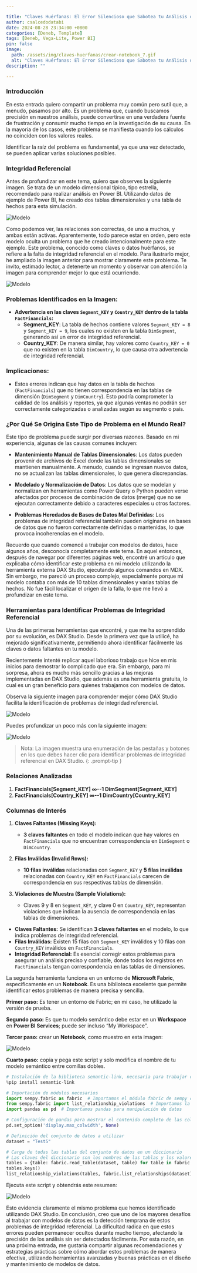 ```yaml
---

title: "Claves Huérfanas: El Error Silencioso que Sabotea tu Análisis de Datos (Parte 1)"
author: csalcedodatabi
date: 2024-08-28 23:34:00 +0800
categories: [Deneb, Template]
tags: [Deneb, Vega-Lite, Power BI]
pin: false
image: 
  path: /assets/img/claves-huerfanas/crear-notebook_7.gif
  alt: "Claves Huérfanas: El Error Silencioso que Sabotea tu Análisis de Datos"
description: ""

---
```

### Introducción

En esta entrada quiero compartir un problema muy común pero sutil que, a menudo, pasamos por alto. Es un problema que, cuando buscamos precisión en nuestros análisis, puede convertirse en una verdadera fuente de frustración y consumir mucho tiempo en la investigación de su causa. En la mayoría de los casos, este problema se manifiesta cuando los cálculos no coinciden con los valores reales.

Identificar la raíz del problema es fundamental, ya que una vez detectado, se pueden aplicar varias soluciones posibles.

### Integridad Referencial
Antes de profundizar en este tema, quiero que observes la siguiente imagen. Se trata de un modelo dimensional típico, tipo estrella, recomendado para realizar análisis en Power BI. Utilizando datos de ejemplo de Power BI, he creado dos tablas dimensionales y una tabla de hechos para esta simulación.

![Modelo](/assets/img/claves-huerfanas/imagen_1.PNG)

Como podemos ver, las relaciones son correctas, de uno a muchos, y ambas están activas. Aparentemente, todo parece estar en orden, pero este modelo oculta un problema que he creado intencionalmente para este ejemplo. Este problema, conocido como claves o datos huérfanos, se refiere a la falta de integridad referencial en el modelo.
Para ilustrarlo mejor, he ampliado la imagen anterior para mostrar claramente este problema. Te invito, estimado lector, a detenerte un momento y observar con atención la imagen para comprender mejor lo que está ocurriendo.

![Modelo](/assets/img/claves-huerfanas/imagen_2.PNG)

### Problemas Identificados en la Imagen:

- **Advertencia en las claves `Segment_KEY` y `Country_KEY` dentro de la tabla `FactFinancials`:**
    - **Segment_KEY**: La tabla de hechos contiene valores `Segment_KEY = 8` y `Segment_KEY = 9`, los cuales no existen en la tabla `DimSegment`, generando así un error de integridad referencial.
    - **Country_KEY**: De manera similar, hay valores como `Country_KEY = 0` que no existen en la tabla `DimCountry`, lo que causa otra advertencia de integridad referencial.

### Implicaciones:

- Estos errores indican que hay datos en la tabla de hechos (`FactFinancials`) que no tienen correspondencia en las tablas de dimensión (`DimSegment` y `DimCountry`). Esto podría comprometer la calidad de los análisis y reportes, ya que algunas ventas no podrán ser correctamente categorizadas o analizadas según su segmento o país.

### **¿Por Qué Se Origina Este Tipo de Problema en el Mundo Real?**

Este tipo de problema puede surgir por diversas razones. Basado en mi experiencia, algunas de las causas comunes incluyen:

- **Mantenimiento Manual de Tablas Dimensionales**:
   Los datos pueden provenir de archivos de Excel donde las tablas dimensionales se mantienen manualmente. A menudo, cuando se ingresan nuevos datos, no se actualizan las tablas dimensionales, lo que genera discrepancias.

- **Modelado y Normalización de Datos**:
   Los datos que se modelan y normalizan en herramientas como Power Query o Python pueden verse afectados por procesos de combinación de datos (merge) que no se ejecutan correctamente debido a caracteres especiales u otros factores.

- **Problemas Heredados de Bases de Datos Mal Definidas**:
   Los problemas de integridad referencial también pueden originarse en bases de datos que no fueron correctamente definidas o mantenidas, lo que provoca incoherencias en el modelo.

Recuerdo que cuando comencé a trabajar con modelos de datos, hace algunos años, desconocía completamente este tema. En aquel entonces, después de navegar por diferentes páginas web, encontré un artículo que explicaba cómo identificar este problema en mi modelo utilizando la herramienta externa DAX Studio, ejecutando algunos comandos en MDX. Sin embargo, me pareció un proceso complejo, especialmente porque mi modelo contaba con más de 10 tablas dimensionales y varias tablas de hechos. No fue fácil localizar el origen de la falla, lo que me llevó a profundizar en este tema.

### **Herramientas para Identificar Problemas de Integridad Referencial**

Una de las primeras herramientas que encontré, y que me ha sorprendido por su evolución, es DAX Studio. Desde la primera vez que la utilicé, ha mejorado significativamente, permitiendo ahora identificar fácilmente las claves o datos faltantes en tu modelo. 

Recientemente intenté replicar aquel laborioso trabajo que hice en mis inicios para demostrar lo complicado que era. Sin embargo, para mi sorpresa, ahora es mucho más sencillo gracias a las mejoras implementadas en DAX Studio, que además es una herramienta gratuita, lo cual es un gran beneficio para quienes trabajamos con modelos de datos.

Observa la siguiente imagen para comprender mejor cómo DAX Studio facilita la identificación de problemas de integridad referencial.
 
![Modelo](/assets/img/claves-huerfanas/imagen_3.PNG)

Puedes profundizar un poco más con la siguiente imagen:
 
![Modelo](/assets/img/claves-huerfanas/imagen_4.PNG)

>Nota: La imagen muestra una enumeración de las pestañas y botones en los que debes hacer clic para identificar problemas de integridad referencial en DAX Studio.
{: .prompt-tip }

### Relaciones Analizadas

1. **FactFinancials[Segment_KEY] ∞--1 DimSegment[Segment_KEY]**
2. **FactFinancials[Country_KEY] ∞--1 DimCountry[Country_KEY]**

### Columnas de Interés

1. **Claves Faltantes (Missing Keys):**
   - **3 claves faltantes** en todo el modelo indican que hay valores en `FactFinancials` que no encuentran correspondencia en `DimSegment` o `DimCountry`.

2. **Filas Inválidas (Invalid Rows):**
   - **10 filas inválidas** relacionadas con `Segment_KEY` y **5 filas inválidas** relacionadas con `Country_KEY` en `FactFinancials` carecen de correspondencia en sus respectivas tablas de dimensión.

3. **Violaciones de Muestra (Sample Violations):**
   - Claves 9 y 8 en `Segment_KEY`, y clave 0 en `Country_KEY`, representan violaciones que indican la ausencia de correspondencia en las tablas de dimensiones.



- **Claves Faltantes:** Se identifican **3 claves faltantes** en el modelo, lo que indica problemas de integridad referencial.
- **Filas Inválidas:** Existen 15 filas con `Segment_KEY` inválidos y 10 filas con `Country_KEY` inválidos en `FactFinancials`.
- **Integridad Referencial:** Es esencial corregir estos problemas para asegurar un análisis preciso y confiable, donde todos los registros en `FactFinancials` tengan correspondencia en las tablas de dimensiones.


La segunda herramienta funciona en un entorno de **Microsoft Fabric**, específicamente en un **Notebook**. Es una biblioteca excelente que permite identificar estos problemas de manera precisa y sencilla.

**Primer paso:** Es tener un entorno de Fabric; en mi caso, he utilizado la versión de prueba.

**Segundo paso:** Es que tu modelo semántico debe estar en un **Workspace** en **Power BI Services**; puede ser incluso “My Workspace”.

**Tercer paso:** crear un **Notebook**, como muestro en esta imagen:

![Modelo](/assets/img/claves-huerfanas/crear-notebook_7.gif)

**Cuarto paso:** copia y pega este script y solo modifica el nombre de tu modelo semántico entre comillas dobles.
 
```python
# Instalación de la biblioteca semantic-link, necesaria para trabajar con relaciones semánticas en Microsoft Fabric
%pip install semantic-link

# Importación de módulos necesarios
import sempy.fabric as fabric  # Importamos el módulo fabric de sempy con un alias para facilitar su uso
from sempy.fabric import list_relationship_violations  # Importamos la función para listar violaciones de relaciones entre tablas
import pandas as pd  # Importamos pandas para manipulación de datos

# Configuración de pandas para mostrar el contenido completo de las columnas sin truncar
pd.set_option('display.max_colwidth', None)

# Definición del conjunto de datos a utilizar
dataset = "Test5"

# Carga de todas las tablas del conjunto de datos en un diccionario
# Las claves del diccionario son los nombres de las tablas y los valores son los datos de las tablas
tables = {table: fabric.read_table(dataset, table) for table in fabric.list_tables(dataset)['Name']}
tables.keys()
list_relationship_violations(tables, fabric.list_relationships(dataset))

```

Ejecuta este script y obtendrás este resumen:

![Modelo](/assets/img/claves-huerfanas/imagen_8.png)


Esto evidencia claramente el mismo problema que hemos identificado utilizando DAX Studio. En conclusión, creo que uno de los mayores desafíos al trabajar con modelos de datos es la detección temprana de estos problemas de integridad referencial. La dificultad radica en que estos errores pueden permanecer ocultos durante mucho tiempo, afectando la precisión de los análisis sin ser detectados fácilmente. Por esta razón, en una próxima entrada, me gustaría compartir algunas recomendaciones y estrategias prácticas sobre cómo abordar estos problemas de manera efectiva, utilizando herramientas avanzadas y buenas prácticas en el diseño y mantenimiento de modelos de datos.




